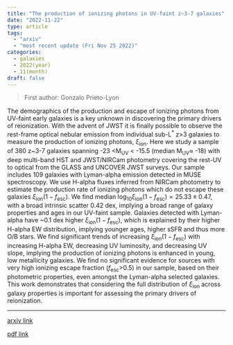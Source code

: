 ```yaml
---
title: "The production of ionizing photons in UV-faint z~3-7 galaxies"
date: "2022-11-22"
type: article
tags:
  - "arxiv"
  - "most recent update (Fri Nov 25 2022)"
categories:
  - galaxies
  - 2022(year)
  - 11(month)
draft: false
---
```


> First author: Gonzalo Prieto-Lyon

 The demographics of the production and escape of ionizing photons from
UV-faint early galaxies is a key unknown in discovering the primary drivers of
reionization. With the advent of JWST it is finally possible to observe the
rest-frame optical nebular emission from individual sub-L$^*$ z>3 galaxies to
measure the production of ionizing photons, $\xi_\mathrm{ion}$. Here we study a
sample of 380 z~3-7 galaxies spanning -23 <M$_\mathrm{UV}$ < -15.5 (median
M$_\mathrm{UV}\approx$ -18) with deep multi-band HST and JWST/NIRCam photometry
covering the rest-UV to optical from the GLASS and UNCOVER JWST surveys. Our
sample includes 109 galaxies with Lyman-alpha emission detected in MUSE
spectroscopy. We use H-alpha fluxes inferred from NIRCam photometry to estimate
the production rate of ionizing photons which do not escape these galaxies
$\xi_\mathrm{ion}(1-f_\mathrm{esc})$. We find median
$\log_{10}\xi_\mathrm{ion}(1-f_\mathrm{esc})=25.33\pm 0.47$, with a broad
intrinsic scatter 0.42 dex, implying a broad range of galaxy properties and
ages in our UV-faint sample. Galaxies detected with Lyman-alpha have ~0.1 dex
higher $\xi_\mathrm{ion}(1-f_\mathrm{esc})$, which is explained by their higher
H-alpha EW distribution, implying younger ages, higher sSFR and thus more O/B
stars. We find significant trends of increasing
$\xi_\mathrm{ion}(1-f_\mathrm{esc})$ with increasing H-alpha EW, decreasing UV
luminosity, and decreasing UV slope, implying the production of ionizing
photons is enhanced in young, low metallicity galaxies. We find no significant
evidence for sources with very high ionizing escape fraction
($f_\mathrm{esc}$>0.5) in our sample, based on their photometric properties,
even amongst the Lyman-alpha selected galaxies. This work demonstrates that
considering the full distribution of $\xi_\mathrm{ion}$ across galaxy
properties is important for assessing the primary drivers of reionization.

---
[arxiv link](http://arxiv.org/abs/2211.12548v1)

[pdf link](http://arxiv.org/pdf/2211.12548v1)